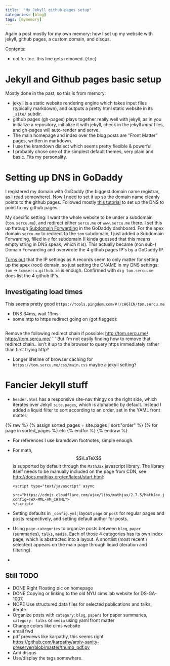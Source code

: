 ```yaml
---
title:  "My Jekyll github-pages setup"
categories: [blog]
tags: [mymemory]
---
```

Again a post mostly for my own memory: how I set up my website
with jekyll, github pages, a custom domain, and disqus.

Contents:

* uol for toc. this line gets removed.
{:toc}

# Jekyll and Github pages basic setup
Mostly done in the past, so this is from memory:

* jekyll is a static website rendering engine which takes input files (typically markdown),
    and outputs a pretty html static website in its `_site/` subdir.
* github pages (gh-pages) plays together really well with jekyll; as in you initialize a repository,
    initialize it with jekyll, check in the jekyll *input* files, and gh-pages will auto-render
    and serve.
* The main homepage and index over the blog posts are "Front Matter" pages, written in markdown.
* I use the kramdown dialect which seems pretty flexible & powerful.
* I probably chose one of the simplest default themes, very plain and basic. Fits my personality.

# Setting up DNS in GoDaddy
I registered my domain with GoDaddy (the biggest domain name registrar, as I read somewhere).
Now I need to set it up so the domain name cleanly points to the github pages.
Followed mostly [this tutorial](https://hackernoon.com/how-to-set-up-godaddy-domain-with-github-pages-a9300366c7b)
to set up the DNS to point to my github pages.

My specific setting: I want the whole website to be under a subdomain (`tom.sercu.me`),
and redirect either `sercu.me` or `www.sercu.me` there.
I set this up through [Subdomain Forwarding](https://www.godaddy.com/help/manually-forward-or-mask-your-domain-or-subdomain-422) 
in the GoDaddy dashboard.
For the apex domain `sercu.me` to redirect to the `tom` subdomain, I just added a Subdomain Forwarding,
filled in `@` for subdomain (I kinda guessed that this means empty string in DNS speak, which it is).
This actually became (non sub-) Domain Forwarding and overwrote the 4 github pages IP's by a GoDaddy IP.

[Turns out](https://help.github.com/articles/using-a-custom-domain-with-github-pages/)
that the IP settings as A records seem to only matter for setting up the apex (root) domain,
so just setting the CNAME in my DNS settings: `tom` -> `tomsercu.github.io` is enough.
Confirmed with `dig tom.sercu.me` does list the 4 github IP's.

## Investigating load times
This seems pretty good `https://tools.pingdom.com/#!/cH6lCN/tom.sercu.me`
* DNS 34ms, wait 13ms
* some http to https redirect going on (got flagged): 
    ```
Remove the following redirect chain if possible:
http://tom.sercu.me/
https://tom.sercu.me/
    ```
    But I'm not easily finding how to remove that redirect chain.. isn't it up to the browser to
    query https immediately rather than first trying http?
* Longer lifetime of browser caching for `https://tom.sercu.me/css/main.css`
    maybe a jekyll setting?

# Fancier Jekyll stuff
<script type="text/javascript" async
  src="https://cdnjs.cloudflare.com/ajax/libs/mathjax/2.7.5/MathJax.js?config=TeX-MML-AM_CHTML">
</script>

* `header.html`  has a responsive site-nav thingy on the right side, which iterates over Jekyll `site.pages`, which
    is alphabetic by default. Instead I added a liquid filter to sort according to an order, set in the YAML front matter. 

{% raw %}
      {% assign sorted_pages = site.pages | sort:"order" %}
      {% for page in sorted_pages %}
      etc
      {% endfor %}
{% endraw %}

* For references I use kramdown footnotes, simple enough.

* For math, $$\LaTeX$$ is supported by default through the `MathJax` javascript library.
    The library itself needs to be manually included on the page from CDN, see <http://docs.mathjax.org/en/latest/start.html>:

      <script type="text/javascript" async
        src="https://cdnjs.cloudflare.com/ajax/libs/mathjax/2.7.5/MathJax.js?config=TeX-MML-AM_CHTML">
      </script>
* Setting defaults in `_config.yml`; layout `page` or `post` for regular pages and posts respectively,
    and setting default author for posts.
* Using `page.categories` to organize posts between `blog`, `paper` (summaries), `talks`, `media`.
    Each of those 4 categories has its own index page, which is abstracted into a layout.
    A shortlist (most recent / selected) appears on the main page through liquid (iteration and filtering).
* 

## Still TODO
* DONE Right Floating pic on homepage
* DONE Copying or linking to the old NYU cims lab website for DS-GA-1007.
* NOPE Use structured data files for selected publications and talks, iterate.
* Organize posts with `category`: `blog`, `papers` for paper summaries, `category: talks` or `media` using yaml front matter
* Change colors like cims website
* email fwd
* pdf previews like karpathy, this seems right <https://github.com/karpathy/arxiv-sanity-preserver/blob/master/thumb_pdf.py>
* Add disqus
* Use/display the tags somewhere.

